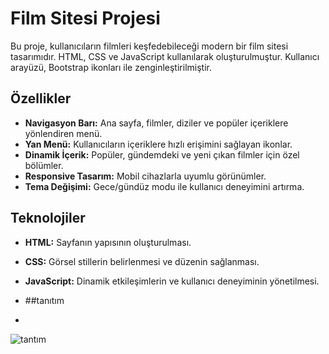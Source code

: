 # Film Sitesi Projesi

Bu proje, kullanıcıların filmleri keşfedebileceği modern bir film sitesi tasarımıdır. HTML, CSS ve JavaScript kullanılarak oluşturulmuştur. Kullanıcı arayüzü, Bootstrap ikonları ile zenginleştirilmiştir.

## Özellikler

- **Navigasyon Barı:** Ana sayfa, filmler, diziler ve popüler içeriklere yönlendiren menü.
- **Yan Menü:** Kullanıcıların içeriklere hızlı erişimini sağlayan ikonlar.
- **Dinamik İçerik:** Popüler, gündemdeki ve yeni çıkan filmler için özel bölümler.
- **Responsive Tasarım:** Mobil cihazlarla uyumlu görünümler.
- **Tema Değişimi:** Gece/gündüz modu ile kullanıcı deneyimini artırma.

## Teknolojiler

- **HTML:** Sayfanın yapısının oluşturulması.
- **CSS:** Görsel stillerin belirlenmesi ve düzenin sağlanması.
- **JavaScript:** Dinamik etkileşimlerin ve kullanıcı deneyiminin yönetilmesi.

- ##tanıtım
- 

![tantım](https://github.com/user-attachments/assets/acd92616-dd66-4e4b-9294-8286e9f33942)
